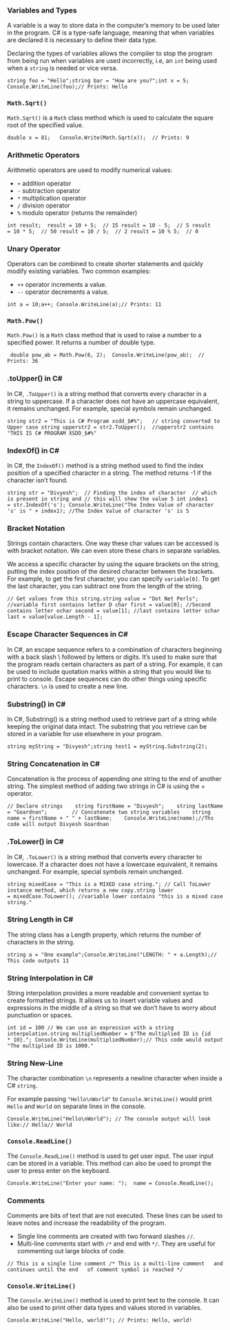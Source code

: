 ### Variables and Types

A variable is a way to store data in the computer’s memory to be used later in the program. C# is a type-safe language, meaning that when variables are declared it is necessary to define their data type.

Declaring the types of variables allows the compiler to stop the program from being run when variables are used incorrectly, i.e, an `int` being used when a `string` is needed or vice versa.

```
string foo = "Hello";string bar = "How are you?";int x = 5; Console.WriteLine(foo);// Prints: Hello
```

### `Math.Sqrt()`

`Math.Sqrt()` is a `Math` class method which is used to calculate the square root of the specified value.

```
double x = 81;   Console.Write(Math.Sqrt(x));  // Prints: 9
```

### Arithmetic Operators

Arithmetic operators are used to modify numerical values:

-   `+` addition operator
-   `-` subtraction operator
-   `*` multiplication operator
-   `/` division operator
-   `%` modulo operator (returns the remainder)

```
int result;  result = 10 + 5;  // 15 result = 10 - 5;  // 5 result = 10 * 5;  // 50 result = 10 / 5;  // 2 result = 10 % 5;  // 0
```

### Unary Operator

Operators can be combined to create shorter statements and quickly modify existing variables. Two common examples:

-   `++` operator increments a value.
-   `--` operator decrements a value.

```
int a = 10;a++; Console.WriteLine(a);// Prints: 11
```

### `Math.Pow()`

`Math.Pow()` is a `Math` class method that is used to raise a number to a specified power. It returns a number of double type.

```
 double pow_ab = Math.Pow(6, 2);  Console.WriteLine(pow_ab);  // Prints: 36
```

### .toUpper() in C#

In C#, `.ToUpper()` is a string method that converts every character in a string to uppercase. If a character does not have an uppercase equivalent, it remains unchanged. For example, special symbols remain unchanged.

```
string str2 = "This is C# Program xsdd_$#%";   // string converted to Upper case string upperstr2 = str2.ToUpper();  //upperstr2 contains "THIS IS C# PROGRAM XSDD_$#%"
```

### IndexOf() in C#

In C#, the `IndexOf()` method is a string method used to find the index position of a specified character in a string. The method returns -1 if the character isn’t found.

```
string str = "Divyesh";  // Finding the index of character  // which is present in string and // this will show the value 5 int index1 = str.IndexOf('s'); Console.WriteLine("The Index Value of character 's' is " + index1); //The Index Value of character 's' is 5
```

### Bracket Notation

Strings contain characters. One way these char values can be accessed is with bracket notation. We can even store these chars in separate variables.

We access a specific character by using the square brackets on the string, putting the index position of the desired character between the brackets. For example, to get the first character, you can specify `variable[0]`. To get the last character, you can subtract one from the length of the string.

```
// Get values from this string.string value = "Dot Net Perls"; //variable first contains letter D char first = value[0]; //Second contains letter ochar second = value[1]; //last contains letter schar last = value[value.Length - 1];
```

### Escape Character Sequences in C#

In C#, an escape sequence refers to a combination of characters beginning with a back slash \ followed by letters or digits. It’s used to make sure that the program reads certain characters as part of a string. For example, it can be used to include quotation marks within a string that you would like to print to console. Escape sequences can do other things using specific characters. `\n` is used to create a new line.

### Substring() in C#

In C#, Substring() is a string method used to retrieve part of a string while keeping the original data intact. The substring that you retrieve can be stored in a variable for use elsewhere in your program.

```
string myString = "Divyesh";string test1 = myString.Substring(2); 
```

### String Concatenation in C#

Concatenation is the process of appending one string to the end of another string. The simplest method of adding two strings in C# is using the + operator.

```
// Declare strings    string firstName = "Divyesh";    string lastName = "Goardnan";        // Concatenate two string variables    string name = firstName + " " + lastName;    Console.WriteLine(name);//Ths code will output Divyesh Goardnan
```

### .ToLower() in C#

In C#, `.ToLower()` is a string method that converts every character to lowercase. If a character does not have a lowercase equivalent, it remains unchanged. For example, special symbols remain unchanged.

```
string mixedCase = "This is a MIXED case string."; // Call ToLower instance method, which returns a new copy.string lower = mixedCase.ToLower(); //variable lower contains "this is a mixed case string."
```

### String Length in C#

The string class has a Length property, which returns the number of characters in the string.

```
string a = "One example";Console.WriteLine("LENGTH: " + a.Length);// This code outputs 11
```

### String Interpolation in C#

String interpolation provides a more readable and convenient syntax to create formatted strings. It allows us to insert variable values and expressions in the middle of a string so that we don’t have to worry about punctuation or spaces.

```
int id = 100 // We can use an expression with a string interpolation.string multipliedNumber = $"The multiplied ID is {id * 10}."; Console.WriteLine(multipliedNumber);// This code would output "The multiplied ID is 1000."
```

### String New-Line

The character combination `\n` represents a newline character when inside a C# `string`.

For example passing `"Hello\nWorld"` to `Console.WriteLine()` would print `Hello` and `World` on separate lines in the console.

```
Console.WriteLine("Hello\nWorld"); // The console output will look like:// Hello// World
```

### `Console.ReadLine()`

The `Console.ReadLine()` method is used to get user input. The user input can be stored in a variable. This method can also be used to prompt the user to press enter on the keyboard.

```
Console.WriteLine("Enter your name: ");  name = Console.ReadLine();
```

### Comments

Comments are bits of text that are not executed. These lines can be used to leave notes and increase the readability of the program.

-   Single line comments are created with two forward slashes `//`.
-   Multi-line comments start with `/*` and end with `*/`. They are useful for commenting out large blocks of code.

```
// This is a single line comment /* This is a multi-line comment   and continues until the end   of comment symbol is reached */
```

### `Console.WriteLine()`

The `Console.WriteLine()` method is used to print text to the console. It can also be used to print other data types and values stored in variables.

```
Console.WriteLine("Hello, world!"); // Prints: Hello, world!
```